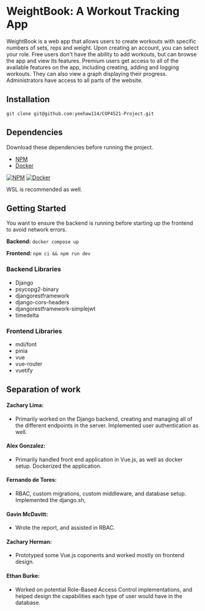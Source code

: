 # WeightBook: A Workout Tracking App
WeightBook is a web app that allows users to create workouts with specific numbers of sets, reps and weight.
Upon creating an account, you can select your role. Free users don't have the ability to add workouts, but can browse the app and view its features. Premium users get access to all of the available features on the app, including creating, adding and logging workouts. They can also view a graph displaying their progress. Administrators have access to all parts of the website.


## Installation
`git clone git@github.com:yeehaw114/COP4521-Project.git`

## Dependencies
Download these dependencies before running the project.
- [NPM](https://docs.npmjs.com/downloading-and-installing-node-js-and-npm)
- [Docker](https://docs.docker.com/engine/install/)

[![NPM](https://skillicons.dev/icons?i=npm)](https://docs.npmjs.com/downloading-and-installing-node-js-and-npm)
[![Docker](https://skillicons.dev/icons?i=docker)](https://docs.docker.com/engine/install/)

WSL is recommended as well.

## Getting Started
You want to ensure the backend is running before starting up the frontend to avoid network errors.

__Backend:__ `docker compose up`

__Frontend:__ `npm ci && npm run dev`

### Backend Libraries

- Django
- psycopg2-binary
- djangorestframework
- django-cors-headers
- djangorestframework-simplejwt
- timedelta 



### Frontend Libraries

- mdi/font
- pinia
- vue
- vue-router
- vuetify

## Separation of work

#### Zachary Lima: 
- Primarily worked on the Django backend, creating and managing all of the different endpoints in the server. Implemented user authentication as well.

#### Alex Gonzalez:
- Primarily handled front end application in Vue.js, as well as docker setup. Dockerized the application.

#### Fernando de Tores: 
- RBAC, custom migrations, custom middleware, and database setup. Implemented the django.sh, 

#### Gavin McDavitt: 
- Wrote the report, and assisted in RBAC.

#### Zachary Herman:
- Prototyped some Vue.js coponents and worked mostly on frontend design.

#### Ethan Burke: 
- Worked on potential Role-Based Access Control implementations, and helped design the capabilities each type of user would have in the database.

